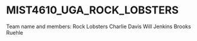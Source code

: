 # MIST4610_UGA_ROCK_LOBSTERS

Team name and members: Rock Lobsters
Charlie Davis
Will Jenkins
Brooks Ruehle
